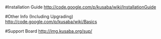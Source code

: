 #Installation Guide
http://code.google.com/p/kusaba/wiki/InstallationGuide

#Other Info (Including Upgrading)
http://code.google.com/p/kusaba/wiki/Basics

#Support Board
http://img.kusaba.org/sup/